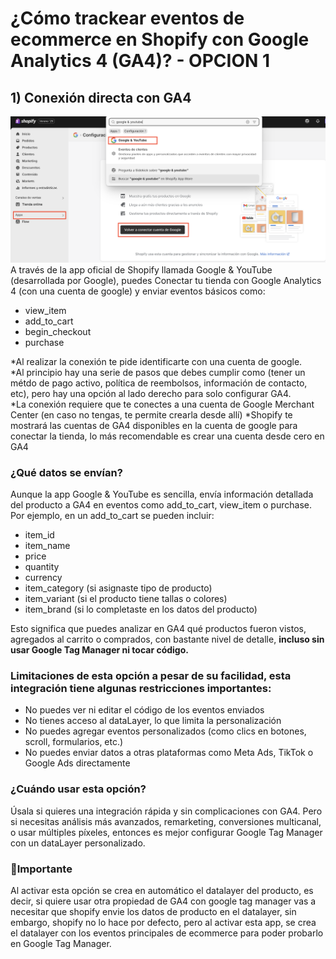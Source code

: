 # ¿Cómo trackear eventos de ecommerce en Shopify con Google Analytics 4 (GA4)? - OPCION 1

## 1) Conexión directa con GA4
![Conexión directa con GA4](images/opcion1.png)
A través de la app oficial de Shopify llamada Google & YouTube (desarrollada por Google), puedes Conectar tu tienda con Google Analytics 4 (con una cuenta de google)
y enviar eventos básicos como:

- view_item
- add_to_cart
- begin_checkout
- purchase

*Al realizar la conexión te pide identificarte con una cuenta de google.   
*Al principio hay una serie de pasos que debes cumplir como (tener un métdo de pago activo, política de reembolsos, información de contacto, etc), pero hay una opción al lado derecho para solo configurar GA4.  
*La conexión requiere que te conectes a una cuenta de Google Merchant Center (en caso no tengas, te permite crearla desde allí) 
*Shopify te mostrará las cuentas de GA4 disponibles en la cuenta de google para conectar la tienda, lo más recomendable es crear una cuenta desde cero en GA4


### ¿Qué datos se envían?
Aunque la app Google & YouTube es sencilla, envía información detallada del producto a GA4 en eventos como add_to_cart, view_item o purchase. Por ejemplo, en un add_to_cart se pueden incluir:

- item_id
- item_name
- price
- quantity
- currency
- item_category (si asignaste tipo de producto)
- item_variant (si el producto tiene tallas o colores)
- item_brand (si lo completaste en los datos del producto)

Esto significa que puedes analizar en GA4 qué productos fueron vistos, agregados al carrito o comprados, con bastante nivel de detalle, **incluso sin usar Google Tag Manager ni tocar código.**

### Limitaciones de esta opción a pesar de su facilidad, esta integración tiene algunas restricciones importantes:

- No puedes ver ni editar el código de los eventos enviados
- No tienes acceso al dataLayer, lo que limita la personalización
- No puedes agregar eventos personalizados (como clics en botones, scroll, formularios, etc.)
- No puedes enviar datos a otras plataformas como Meta Ads, TikTok o Google Ads directamente

### ¿Cuándo usar esta opción?
Úsala si quieres una integración rápida y sin complicaciones con GA4.
Pero si necesitas análisis más avanzados, remarketing, conversiones multicanal, o usar múltiples píxeles, entonces es mejor configurar Google Tag Manager con un dataLayer personalizado.

### 🚨Importante
Al activar esta opción se crea en automático el datalayer del producto, es decir, si quiere usar otra propiedad de GA4 con google tag manager vas a necesitar que shopify envie los datos de producto en el datalayer, sin embargo, shopify no lo hace por defecto, pero al activar esta app, se crea el datalayer con los eventos principales de ecommerce para poder probarlo en Google Tag Manager.

